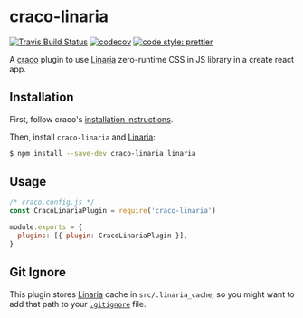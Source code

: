 # craco-linaria

[![Travis Build Status](https://travis-ci.com/jedmao/craco-linaria.svg?branch=master)](https://travis-ci.com/jedmao/craco-linaria)
[![codecov](https://codecov.io/gh/jedmao/craco-linaria/branch/master/graph/badge.svg)](https://codecov.io/gh/jedmao/craco-linaria)
[![code style: prettier](https://img.shields.io/badge/code_style-prettier-ff69b4.svg)](https://github.com/prettier/prettier)

A [craco](https://www.npmjs.com/package/@craco/craco) plugin to use [Linaria][]
zero-runtime CSS in JS library in a create react app.

## Installation

First, follow craco's
[installation instructions](https://github.com/sharegate/craco/blob/master/packages/craco/README.md#installation).

Then, install `craco-linaria` and [Linaria][]:

```bash
$ npm install --save-dev craco-linaria linaria
```

## Usage

```js
/* craco.config.js */
const CracoLinariaPlugin = require('craco-linaria')

module.exports = {
  plugins: [{ plugin: CracoLinariaPlugin }],
}
```

## Git Ignore

This plugin stores [Linaria][] cache in `src/.linaria_cache`, so you might want
to add that path to your [`.gitignore`](https://git-scm.com/docs/gitignore)
file.

[linaria]: https://linaria.now.sh/
